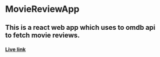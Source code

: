 # MovieReviewApp

## This is a react web app which uses to omdb api to fetch movie reviews.

###  <a href="https://single-page-review-app.netlify.app/" target="_blank">Live link</a>
